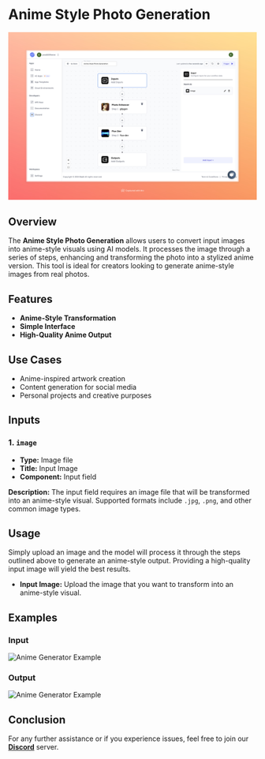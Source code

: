 # Anime Style Photo Generation

<img src="images/anime-style-photo-generation-full.jpeg" alt="Anime Generator"/>

## Overview
The **Anime Style Photo Generation** allows users to convert input images into anime-style visuals using AI models. It processes the image through a series of steps, enhancing and transforming the photo into a stylized anime version. This tool is ideal for creators looking to generate anime-style images from real photos.

## Features
- **Anime-Style Transformation**
- **Simple Interface**
- **High-Quality Anime Output**

## Use Cases
- Anime-inspired artwork creation
- Content generation for social media
- Personal projects and creative purposes

## Inputs

### 1. `image`
- **Type:** Image file
- **Title:** Input Image
- **Component:** Input field

**Description:** The input field requires an image file that will be transformed into an anime-style visual. Supported formats include `.jpg`, `.png`, and other common image types.


## Usage

Simply upload an image and the model will process it through the steps outlined above to generate an anime-style output. Providing a high-quality input image will yield the best results.

- **Input Image:** Upload the image that you want to transform into an anime-style visual.

## Examples

### Input

<img src="https://storage.googleapis.com/magicpoint/models/women.png" alt="Anime Generator Example" width="300">

### Output

<img src="https://storage.googleapis.com/magicpoint/github-outputs/anime-style-photo-generation-github-output.webp" alt="Anime Generator Example" width="300">

## Conclusion

For any further assistance or if you experience issues, feel free to join our <b><a href="https://discord.com/invite/yzZD4ZxBPt" target="_blank">Discord</a></b> server.
